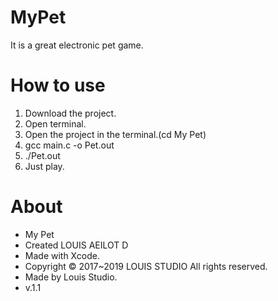 # MyPet
It is a great electronic pet game.

# How to use
1. Download the project.
2. Open terminal.
3. Open the project in the terminal.(cd My Pet)
4. gcc main.c -o Pet.out
5. ./Pet.out
6. Just play.

# About
* My Pet</br>
* Created LOUIS AEILOT D
* Made with Xcode.
* Copyright © 2017~2019 LOUIS STUDIO All rights reserved.
* Made by Louis Studio.
* v.1.1


